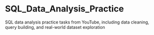 # SQL_Data_Analysis_Practice
SQL data analysis practice tasks from YouTube, including data cleaning, query building, and real-world dataset exploration
